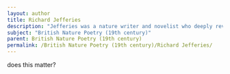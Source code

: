 ```yaml
---
layout: author
title: Richard Jefferies
description: "Jefferies was a nature writer and novelist who deeply reveled in the experiences of the natural world. His works, such as 'The Nature-Study', depict a close bond with the flora and fauna of England."
subject: "British Nature Poetry (19th century)"
parent: British Nature Poetry (19th century)
permalink: /British Nature Poetry (19th century)/Richard Jefferies/
---
```


does this matter?
